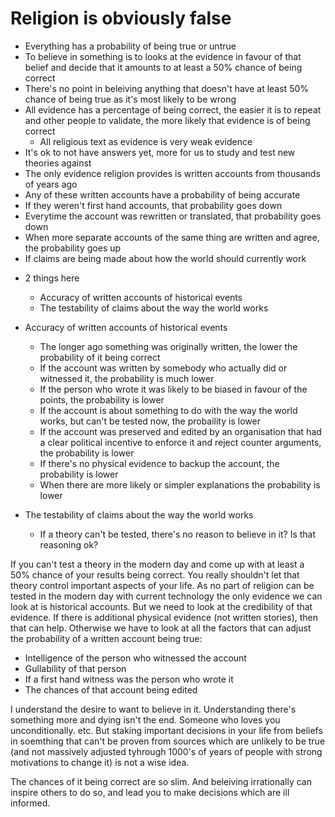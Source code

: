 # Religion is obviously false

- Everything has a probability of being true or untrue
- To believe in something is to looks at the evidence in favour of that belief and decide that it amounts to at least a 50% chance of being correct
- There's no point in beleiving anything that doesn't have at least 50% chance of being true as it's most likely to be wrong
- All evidence has a percentage of being correct, the easier it is to repeat and other people to validate, the more likely that evidence is of being correct
  - All religious text as evidence is very weak evidence
- It's ok to not have answers yet, more for us to study and test new theories against
- The only evidence religion provides is written accounts from thousands of years ago
- Any of these written accounts have a probability of being accurate
- If they weren't first hand accounts, that probability goes down
- Everytime the account was rewritten or translated, that probability goes down
- When more separate accounts of the same thing are written and agree, the probability goes up
- If claims are being made about how the world should currently work

* 2 things here

  - Accuracy of written accounts of historical events
  - The testability of claims about the way the world works

* Accuracy of written accounts of historical events
  - The longer ago something was originally written, the lower the probability of it being correct
  - If the account was written by somebody who actually did or witnessed it, the probability is much lower
  - If the person who wrote it was likely to be biased in favour of the points, the probability is lower
  - If the account is about something to do with the way the world works, but can't be tested now, the probaility is lower
  - If the account was preserved and edited by an organisation that had a clear political incentive to enforce it and reject counter arguments, the probability is lower
  - If there's no physical evidence to backup the account, the probability is lower
  - When there are more likely or simpler explanations the probability is lower
* The testability of claims about the way the world works
  - If a theory can't be tested, there's no reason to believe in it? Is that reasoning ok?

If you can't test a theory in the modern day and come up with at least a 50% chance of your results being correct. You really shouldn't let that theory control important aspects of your life. As no part of religion can be tested in the modern day with current technology the only evidence we can look at is historical accounts. But we need to look at the credibility of that evidence. If there is additional physical evidence (not written stories), then that can help. Otherwise we have to look at all the factors that can adjust the probability of a written account being true:

- Intelligence of the person who witnessed the account
- Gullability of that person
- If a first hand witness was the person who wrote it
- The chances of that account being edited

I understand the desire to want to believe in it. Understanding there's something more and dying isn't the end. Someone who loves you unconditionally. etc. But staking important decisions in your life from beliefs in soemthing that can't be proven from sources which are unlikely to be true (and not massively adjusted tyhrough 1000's of years of people with strong motivations to change it) is not a wise idea.

The chances of it being correct are so slim. And beleiving irrationally can inspire others to do so, and lead you to make decisions which are ill informed.

